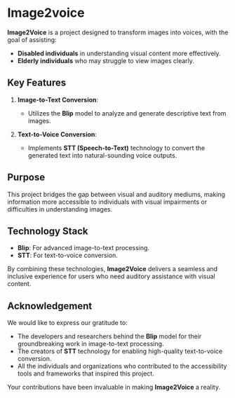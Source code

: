 # Image2voice

**Image2Voice** is a project designed to transform images into voices, with the goal of assisting:  

- **Disabled individuals** in understanding visual content more effectively.  
- **Elderly individuals** who may struggle to view images clearly.  

## Key Features

1. **Image-to-Text Conversion**:  
   - Utilizes the **Blip** model to analyze and generate descriptive text from images.  

2. **Text-to-Voice Conversion**:  
   - Implements **STT (Speech-to-Text)** technology to convert the generated text into natural-sounding voice outputs.  

## Purpose

This project bridges the gap between visual and auditory mediums, making information more accessible to individuals with visual impairments or difficulties in understanding images.

## Technology Stack

- **Blip**: For advanced image-to-text processing.  
- **STT**: For text-to-voice conversion.  

By combining these technologies, **Image2Voice** delivers a seamless and inclusive experience for users who need auditory assistance with visual content.

## Acknowledgement

We would like to express our gratitude to:  

- The developers and researchers behind the **Blip** model for their groundbreaking work in image-to-text processing.  
- The creators of **STT** technology for enabling high-quality text-to-voice conversion.  
- All the individuals and organizations who contributed to the accessibility tools and frameworks that inspired this project.  

Your contributions have been invaluable in making **Image2Voice** a reality.
